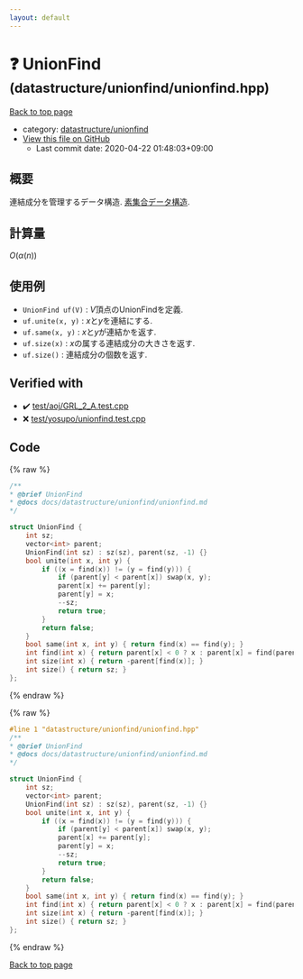 ```yaml
---
layout: default
---
```


<!-- mathjax config similar to math.stackexchange -->
<script type="text/javascript" async
  src="https://cdnjs.cloudflare.com/ajax/libs/mathjax/2.7.5/MathJax.js?config=TeX-MML-AM_CHTML">
</script>
<script type="text/x-mathjax-config">
  MathJax.Hub.Config({
    TeX: { equationNumbers: { autoNumber: "AMS" }},
    tex2jax: {
      inlineMath: [ ['$','$'] ],
      processEscapes: true
    },
    "HTML-CSS": { matchFontHeight: false },
    displayAlign: "left",
    displayIndent: "2em"
  });
</script>

<script type="text/javascript" src="https://cdnjs.cloudflare.com/ajax/libs/jquery/3.4.1/jquery.min.js"></script>
<script src="https://cdn.jsdelivr.net/npm/jquery-balloon-js@1.1.2/jquery.balloon.min.js" integrity="sha256-ZEYs9VrgAeNuPvs15E39OsyOJaIkXEEt10fzxJ20+2I=" crossorigin="anonymous"></script>
<script type="text/javascript" src="../../../assets/js/copy-button.js"></script>
<link rel="stylesheet" href="../../../assets/css/copy-button.css" />


# :question: UnionFind <small>(datastructure/unionfind/unionfind.hpp)</small>

<a href="../../../index.html">Back to top page</a>

* category: <a href="../../../index.html#30b7082b479ad4b7861d398d23468641">datastructure/unionfind</a>
* <a href="{{ site.github.repository_url }}/blob/master/datastructure/unionfind/unionfind.hpp">View this file on GitHub</a>
    - Last commit date: 2020-04-22 01:48:03+09:00




## 概要

連結成分を管理するデータ構造. [素集合データ構造](https://ja.wikipedia.org/wiki/%E7%B4%A0%E9%9B%86%E5%90%88%E3%83%87%E3%83%BC%E3%82%BF%E6%A7%8B%E9%80%A0).

## 計算量

$O(\alpha (n))$

## 使用例

* `UnionFind uf(V)` : $V$頂点のUnionFindを定義.
* `uf.unite(x, y)` : $x$と$y$を連結にする.
* `uf.same(x, y)` : $x$と$y$が連結かを返す.
* `uf.size(x)` : $x$の属する連結成分の大きさを返す.
* `uf.size()` : 連結成分の個数を返す.


## Verified with

* :heavy_check_mark: <a href="../../../verify/test/aoj/GRL_2_A.test.cpp.html">test/aoj/GRL_2_A.test.cpp</a>
* :x: <a href="../../../verify/test/yosupo/unionfind.test.cpp.html">test/yosupo/unionfind.test.cpp</a>


## Code

<a id="unbundled"></a>
{% raw %}
```cpp
/**
* @brief UnionFind
* @docs docs/datastructure/unionfind/unionfind.md
*/

struct UnionFind {
    int sz;
    vector<int> parent;
    UnionFind(int sz) : sz(sz), parent(sz, -1) {}
    bool unite(int x, int y) {
        if ((x = find(x)) != (y = find(y))) {
            if (parent[y] < parent[x]) swap(x, y);
            parent[x] += parent[y];
            parent[y] = x;
            --sz;
            return true;
        }
        return false;
    }
    bool same(int x, int y) { return find(x) == find(y); }
    int find(int x) { return parent[x] < 0 ? x : parent[x] = find(parent[x]); }
    int size(int x) { return -parent[find(x)]; }
    int size() { return sz; }
};

```
{% endraw %}

<a id="bundled"></a>
{% raw %}
```cpp
#line 1 "datastructure/unionfind/unionfind.hpp"
/**
* @brief UnionFind
* @docs docs/datastructure/unionfind/unionfind.md
*/

struct UnionFind {
    int sz;
    vector<int> parent;
    UnionFind(int sz) : sz(sz), parent(sz, -1) {}
    bool unite(int x, int y) {
        if ((x = find(x)) != (y = find(y))) {
            if (parent[y] < parent[x]) swap(x, y);
            parent[x] += parent[y];
            parent[y] = x;
            --sz;
            return true;
        }
        return false;
    }
    bool same(int x, int y) { return find(x) == find(y); }
    int find(int x) { return parent[x] < 0 ? x : parent[x] = find(parent[x]); }
    int size(int x) { return -parent[find(x)]; }
    int size() { return sz; }
};

```
{% endraw %}

<a href="../../../index.html">Back to top page</a>

